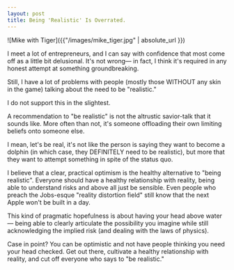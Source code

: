 ```yaml
---
layout: post
title: Being 'Realistic' Is Overrated.
---
```


![Mike with Tiger]({{"/images/mike_tiger.jpg" | absolute_url }})

I meet a lot of entrepreneurs, and I can say with confidence that most come off as a little bit delusional. It's not wrong— in fact, I think it's required in any honest attempt at something groundbreaking. 

Still, I have a lot of problems with people (mostly those WITHOUT any skin in the game) talking about the need to be "realistic."

I do not support this in the slightest. 

A recommendation to "be realistic" is not the altrustic savior-talk that it sounds like. More often than not, it's someone offloading their own limiting beliefs onto someone else. 

I mean, let's be real, it's not like the person is saying they want to become a dolphin (in which case, they DEFINITELY need to be realistic), but more that they want to attempt something in spite of the status quo. 

I believe that a clear, practical optimism is the healthy alternative to "being realistic". Everyone should have a healthy relationship with reality, being able to understand risks and above all just be sensible. Even people who preach the Jobs-esque "reality distortion field" still know that the next Apple won't be built in a day.  

This kind of pragmatic hopefulness is about having your head above water— being able to clearly articulate the possibility you imagine while still acknowledging the implied risk (and dealing with the laws of physics).

Case in point? You can be optimistic and not have people thinking you need your head checked. Get out there, cultivate a healthy relationship with reality, and cut off everyone who says to "be realistic."